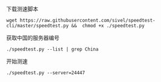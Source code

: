 下载测速脚本

```
wget https://raw.githubusercontent.com/sivel/speedtest-cli/master/speedtest.py &&  chmod +x ./speedtest.py
```

获取中国的服务器编号

```
./speedtest.py --list | grep China
```

开始测速

```
./speedtest.py --server=24447
```

